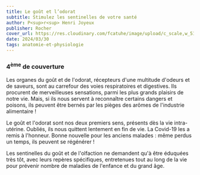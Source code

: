 ```yaml
---
title: Le goût et l’odorat
subtitle: Stimulez les sentinelles de votre santé
author: P<sup>r<sup> Henri Joyeux
publisher: Rocher
cover_url: https://res.cloudinary.com/fcatuhe/image/upload/c_scale,w_512/v1711899163/raphaele-rodellar.fr/bibliotheque/9782268105482.jpg
date: 2024/03/30
tags: anatomie-et-physiologie
---
```


### 4<sup>ème</sup> de couverture

Les organes du goût et de l'odorat, récepteurs d'une multitude d'odeurs et de saveurs, sont au carrefour des voies respiratoires et digestives. Ils procurent de merveilleuses sensations, parmi les plus grands plaisirs de notre vie. Mais, si ils nous servent à reconnaître certains dangers et poisons, ils peuvent être bernés par les pièges des arômes de l'industrie alimentaire !

Le goût et l'odorat sont nos deux premiers sens, présents dès la vie intra-utérine. Oubliés, ils nous quittent lentement en fin de vie. La Covid-19 les a remis à l'honneur. Bonne nouvelle pour les anciens malades : même perdus un temps, ils peuvent se régénérer !

Les sentinelles du goût et de l'olfaction ne demandent qu'à être éduquées très tôt, avec leurs repères spécifiques, entretenues tout au long de la vie pour prévenir nombre de maladies de l'enfance et du grand âge.
